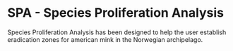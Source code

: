 SPA - Species Proliferation Analysis
===

Species Proliferation Analysis has been designed to help the user establish eradication zones for american mink in the Norwegian archipelago.
